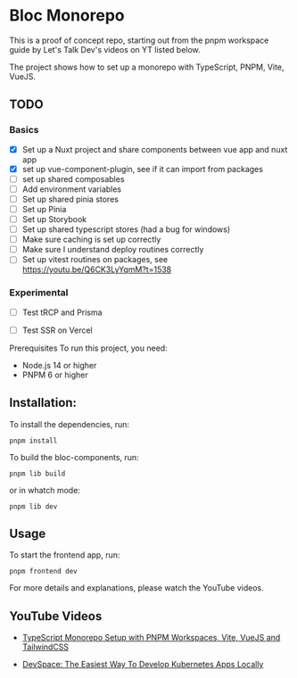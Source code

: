 # Bloc Monorepo

This is a proof of concept repo, starting out from the pnpm workspace guide by Let's Talk Dev's videos on YT listed below. 

The project shows how to set up a monorepo with TypeScript, PNPM, Vite, VueJS.

## TODO

### Basics
- [x] Set up a Nuxt project and share components between vue app and nuxt app
- [x] set up vue-component-plugin, see if it can import from packages
- [ ] set up shared composables
- [ ] Add environment variables
- [ ] Set up shared pinia stores
- [ ] Set up Pinia
- [ ] Set up Storybook
- [ ] Set up shared typescript stores (had a bug for windows)
- [ ] Make sure caching is set up correctly
- [ ] Make sure I understand deploy routines correctly
- [ ] Set up vitest routines on packages, see https://youtu.be/Q6CK3LyYqmM?t=1538

### Experimental
- [ ] Test tRCP and Prisma
- [ ] Test SSR on Vercel


Prerequisites
To run this project, you need:

* Node.js 14 or higher
* PNPM 6 or higher

## Installation:
To install the dependencies, run:

`pnpm install`

To build the bloc-components, run:

`pnpm lib build`

or in whatch mode:

`pnpm lib dev`

## Usage
To start the frontend app, run:

`pnpm frontend dev`


For more details and explanations, please watch the YouTube videos.

## YouTube Videos

* [TypeScript Monorepo Setup with PNPM Workspaces, Vite, VueJS and TailwindCSS](https://youtu.be/HM03XGVlRXI)

* [DevSpace: The Easiest Way To Develop Kubernetes Apps Locally](https://youtu.be/N_XvAmzXwpA)


